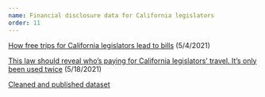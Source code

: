 ```yaml
---
name: Financial disclosure data for California legislators
order: 11
---
```


[How free trips for California legislators lead to bills](https://calmatters.org/politics/2023/05/california-legislature-trips-bills/) (5/4/2021)

[This law should reveal who’s paying for California legislators’ travel. It’s only been used twice](https://calmatters.org/politics/2023/05/california-legislators-travel-disclosure/) (5/18/2021)

[Cleaned and published dataset](https://github.com/CalMatters/ca-form-700-data)